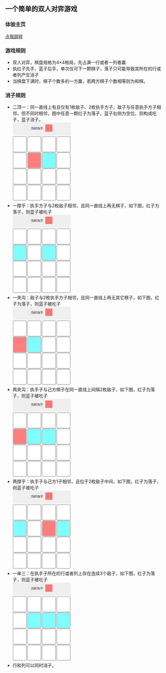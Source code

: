 ## 一个简单的双人对弈游戏

### 体验主页 
[点我跳转](https://hrwangcn.github.io/dkone)

### 游戏规则
+ 双人对弈，棋盘规格为4×4格局，先占满一行或者一列者赢
+ 执红子先手，蓝子后手，单次仅可下一颗棋子，落子只可能导致其所在的行或者列产生消子
+ 当棋盘下满时，棋子个数多的一方赢，若两方棋子个数相等则为和棋。


### 消子规则 
+ 二顶一：同一直线上有且仅有1枚敌子、2枚执手方子，敌子与任意执手方子相邻，但不同时相邻，图中任意一颗红子为落子，蓝子右侧为空位，则构成吃子，蓝子消子。<br><img src="./md-img/erdingyi.gif" alt="二顶一" style="zoom:50%;" />
+ 一撑乎：执手方子与2枚敌子相邻，且同一直线上再无棋子，如下图，红子为落子，则蓝子被吃子<br><img src="./md-img/yichenghu.gif" alt="一撑乎" style="zoom:50%;" />
+ 一夹沟：敌子与2枚执手方子相邻，且同一直线上再无其它棋子，如下图，红子为落子，则蓝子被吃子<br><img src="./md-img/yijiagou.gif" alt="一夹沟" style="zoom:50%;" />
+ 两夹沟：执手子与己方棋子在同一直线上间隔2枚敌子，如下图，红子为落子，则蓝子被吃子<br><img src="./md-img/liangjiagou.gif" alt="两夹沟" style="zoom:50%;" />
+ 两撑乎：执手子与己方1子相邻，且位于2枚敌子中间，如下图，红子为落子，则蓝子被吃子<br><img src="./md-img/liangchenghu.gif" alt="两撑乎" style="zoom:50%;" />
+ 一串三：在执手子所在的行或者列上存在连续3个敌子，如下图，红子为落子，则蓝子被吃子<br><img src="./md-img/yichuansan.gif" alt="一串三" style="zoom:50%;" />
+ 行和列可以同时消子。

